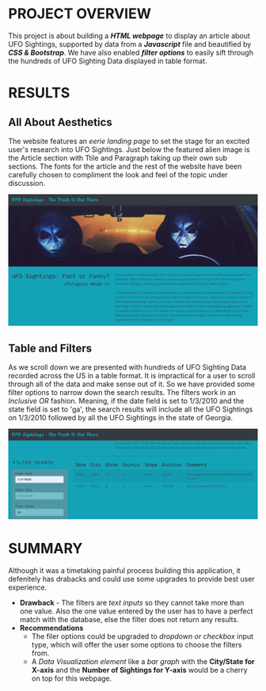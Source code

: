 
# PROJECT OVERVIEW
This project is about building a _**HTML webpage**_ to display an article about UFO Sightings, supported by data from a **_Javascript_** file and beautified by **_CSS & Bootstrap_**. We have also enabled **_filter options_** to easily sift through the hundreds of UFO Sighting Data displayed in table format.

# RESULTS

## All About Aesthetics
The website features an _eerie landing page_ to set the stage for an excited user's research into UFO Sightings. Just below the featured alien image is the Article section with Ttile and Paragraph taking up their own sub sections. The fonts for the article and the rest of the website have been carefully chosen to compliment the look and feel of the topic under discussion.

<img src='https://github.com/yazhcodes/UFOs/blob/main/Challenge/Resources/landing%20page.png'/>

## Table and Filters
As we scroll down we are presented with hundreds of UFO Sighting Data recorded across the US in a table format. It is impractical for a user to scroll through all of the data and make sense out of it. So we have provided some filter options to narrow down the search results. The filters work in an _Inclusive OR_ fashion. Meaning, if the date field is set to 1/3/2010 and the state field is set to 'ga', the search results will include all the UFO Sightings on 1/3/2010 followed by all the UFO Sightings in the state of Georgia. 

<img src='https://github.com/yazhcodes/UFOs/blob/main/Challenge/Resources/filter%20results.png'/>

# SUMMARY

Although it was a timetaking painful process building this application, it defenitely has drabacks and could use some upgrades to provide best user experience.

* **Drawback** - The filters are _text inputs_ so they cannot take more than one value. Also the one value entered by the user has to have a perfect match with the database, else the filter does not return any results.
* **Recommendations**
    * The filer options could be upgraded to _dropdown or checkbox_ input type, which will offer the user some options to choose the filters from.
    * A _Data Visualization element_ like a _bar graph_ with the **City/State for X-axis** and the **Number of Sightings for Y-axis** would be a cherry on top for this webpage.
